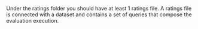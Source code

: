 Under the ratings folder you should have at least 1 ratings file. 
A ratings file is connected with a dataset and contains a set of queries that compose the evaluation execution. 